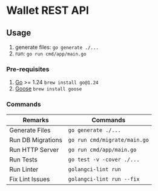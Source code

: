 # Wallet REST API

## Usage

1. generate files: `go generate ./...`
1. run: `go run cmd/app/main.go`

### Pre-requisites

1. [Go](https://go.dev/) >= 1.24 `brew install go@1.24`
2. [Goose](https://github.com/pressly/goose) `brew install goose`

### Commands

| Remarks           | Commands                     |
| ----------------- | ---------------------------- |
| Generate Files    | `go generate ./...`          |
| Run DB Migrations | `go run cmd/migrate/main.go` |
| Run HTTP Server   | `go run cmd/app/main.go`     |
| Run Tests         | `go test -v -cover ./...`    |
| Run Linter        | `golangci-lint run`          |
| Fix Lint Issues   | `golangci-lint run --fix`    |
